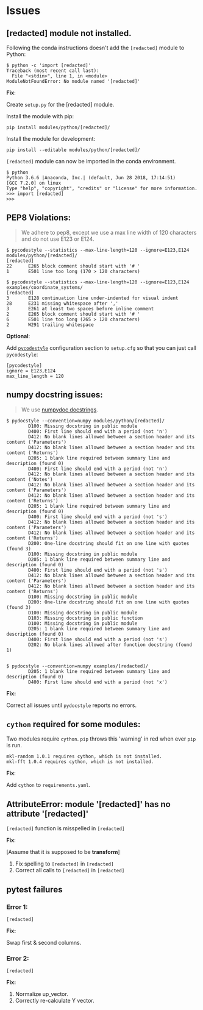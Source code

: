 # Issues

## [redacted] module not installed.

Following the conda instructions doesn't add the ```[redacted]``` module to Python:

    $ python -c 'import [redacted]'
    Traceback (most recent call last):
      File "<stdin>", line 1, in <module>
    ModuleNotFoundError: No module named '[redacted]'

**Fix**:

Create ```setup.py``` for the [redacted] module.

Install the module with pip:

    pip install modules/python/[redacted]/

Install the module for development:

    pip install --editable modules/python/[redacted]/

```[redacted]``` module can now be imported in the conda environment.

    $ python
    Python 3.6.6 |Anaconda, Inc.| (default, Jun 28 2018, 17:14:51)
    [GCC 7.2.0] on linux
    Type "help", "copyright", "credits" or "license" for more information.
    >>> import [redacted]
    >>>


## PEP8 Violations:

>  We adhere to pep8, except we use a max line width of 120 characters and do not use E123 or E124.

    $ pycodestyle --statistics --max-line-length=120 --ignore=E123,E124 modules/python/[redacted]/
    [redacted]
    22      E265 block comment should start with '# '
    1       E501 line too long (170 > 120 characters)

    $ pycodestyle --statistics --max-line-length=120 --ignore=E123,E124 examples/coordinate_systems/
    [redacted]
    3       E128 continuation line under-indented for visual indent
    28      E231 missing whitespace after ','
    3       E261 at least two spaces before inline comment
    2       E265 block comment should start with '# '
    6       E501 line too long (265 > 120 characters)
    2       W291 trailing whitespace

**Optional**:

Add [```pycodestyle```](http://pycodestyle.pycqa.org/en/latest/intro.html#configuration) configuration section to ```setup.cfg``` so that you can just call ```pycodestyle```:

    [pycodestyle]
    ignore = E123,E124
    max_line_length = 120

## numpy docstring issues:

>  We use [numpydoc docstrings](<https://numpydoc.readthedocs.io/en/latest/> "numpydoc docstrings").

    $ pydocstyle --convention=numpy modules/python/[redacted]/
            D100: Missing docstring in public module
            D400: First line should end with a period (not 'n')
            D412: No blank lines allowed between a section header and its content ('Parameters')
            D412: No blank lines allowed between a section header and its content ('Returns')
            D205: 1 blank line required between summary line and description (found 0)
            D400: First line should end with a period (not 'n')
            D412: No blank lines allowed between a section header and its content ('Notes')
            D412: No blank lines allowed between a section header and its content ('Parameters')
            D412: No blank lines allowed between a section header and its content ('Returns')
            D205: 1 blank line required between summary line and description (found 0)
            D400: First line should end with a period (not 's')
            D412: No blank lines allowed between a section header and its content ('Parameters')
            D412: No blank lines allowed between a section header and its content ('Returns')
            D200: One-line docstring should fit on one line with quotes (found 3)
            D100: Missing docstring in public module
            D205: 1 blank line required between summary line and description (found 0)
            D400: First line should end with a period (not 's')
            D412: No blank lines allowed between a section header and its content ('Parameters')
            D412: No blank lines allowed between a section header and its content ('Returns')
            D100: Missing docstring in public module
            D200: One-line docstring should fit on one line with quotes (found 3)
            D100: Missing docstring in public module
            D103: Missing docstring in public function
            D100: Missing docstring in public module
            D205: 1 blank line required between summary line and description (found 0)
            D400: First line should end with a period (not 's')
            D202: No blank lines allowed after function docstring (found 1)


    $ pydocstyle --convention=numpy examples/[redacted]/
            D205: 1 blank line required between summary line and description (found 0)
            D400: First line should end with a period (not 'x')

**Fix:**

Correct all issues until ```pydocstyle``` reports no errors.

## ```cython``` required for some modules:

Two modules require ```cython```. ```pip``` throws this 'warning' in red when ever ```pip``` is run.

    mkl-random 1.0.1 requires cython, which is not installed.
    mkl-fft 1.0.4 requires cython, which is not installed.

**Fix**:

Add ```cython``` to ```requirements.yaml```.

## AttributeError: module '[redacted]' has no attribute '[redacted]'

```[redacted]``` function is misspelled in ```[redacted]```

**Fix**:

[Assume that it is supposed to be **transform**]

1. Fix spelling to ```[redacted]``` in ```[redacted]```
2. Correct all calls to ```[redacted]``` in ```[redacted]```



## pytest failures

### Error 1:

	[redacted]

**Fix:**

Swap first & second columns.

### Error 2:

	[redacted]

**Fix:**

1. Normalize up_vector.
2. Correctly re-calculate Y vector.
